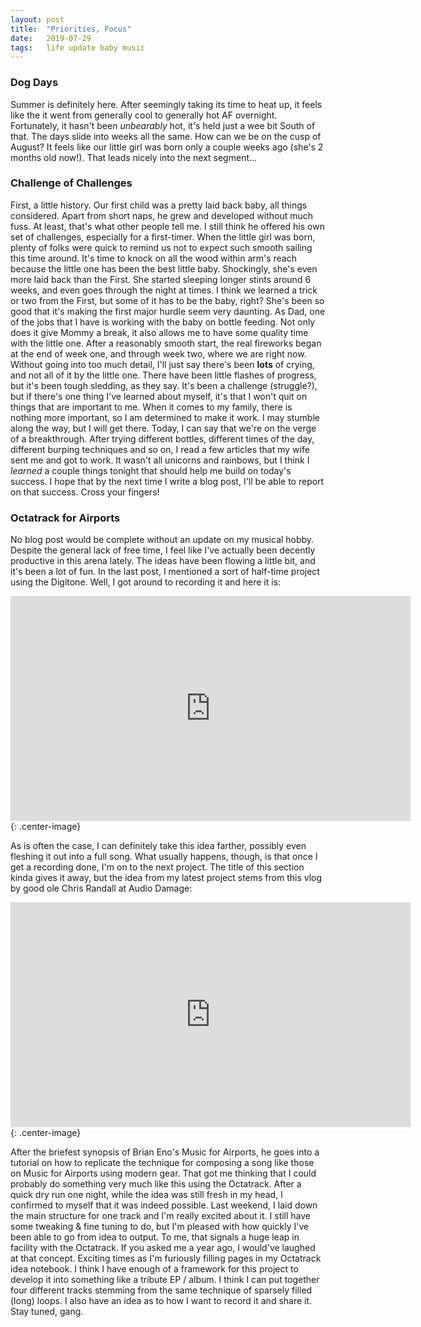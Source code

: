 ```yaml
---
layout: post
title:  "Priorities, Focus"
date:   2019-07-29
tags:   life update baby music
---
```

### Dog Days

Summer is definitely here. After seemingly taking its time to heat up, it feels like the it went from generally cool to generally hot AF overnight. Fortunately, it hasn't been _unbearably_ hot, it's held just a wee bit South of that. The days slide into weeks all the same. How can we be on the cusp of August? It feels like our little girl was born only a couple weeks ago (she's 2 months old now!). That leads nicely into the next segment...

### Challenge of Challenges

First, a little history. Our first child was a pretty laid back baby, all things considered. Apart from short naps, he grew and developed without much fuss. At least, that's what other people tell me. I still think he offered his own set of challenges, especially for a first-timer. When the little girl was born, plenty of folks were quick to remind us not to expect such smooth sailing this time around. It's time to knock on all the wood within arm's reach because the little one has been the best little baby. Shockingly, she's even more laid back than the First. She started sleeping longer stints around 6 weeks, and even goes through the night at times. I think we learned a trick or two from the First, but some of it has to be the baby, right? She's been so good that it's making the first major hurdle seem very daunting. As Dad, one of the jobs that I have is working with the baby on bottle feeding. Not only does it give Mommy a break, it also allows me to have some quality time with the little one. After a reasonably smooth start, the real fireworks began at the end of week one, and through week two, where we are right now. Without going into too much detail, I'll just say there's been **lots** of crying, and not all of it by the little one. There have been little flashes of progress, but it's been tough sledding, as they say. It's been a challenge (struggle?), but if there's one thing I've learned about myself, it's that I won't quit on things that are important to me. When it comes to my family, there is nothing more important, so I am determined to make it work. I may stumble along the way, but I will get there. Today, I can say that we're on the verge of a breakthrough. After trying different bottles, different times of the day, different burping techniques and so on, I read a few articles that my wife sent me and got to work. It wasn't all unicorns and rainbows, but I think I _learned_ a couple things tonight that should help me build on today's success. I hope that by the next time I write a blog post, I'll be able to report on that success. Cross your fingers!

### Octatrack for Airports

No blog post would be complete without an update on my musical hobby. Despite the general lack of free time, I feel like I've actually been decently productive in this arena lately. The ideas have been flowing a little bit, and it's been a lot of fun. In the last post, I mentioned a sort of half-time project using the Digitone. Well, I got around to recording it and here it is:

<iframe width="640" height="360" src="https://www.youtube.com/embed/Y3dimykxpX0" frameborder="0" allowfullscreen></iframe>{: .center-image}

As is often the case, I can definitely take this idea farther, possibly even fleshing it out into a full song. What usually happens, though, is that once I get a recording done, I'm on to the next project. The title of this section kinda gives it away, but the idea from my latest project stems from this vlog by good ole Chris Randall at Audio Damage:

<iframe width="640" height="360" src="https://www.youtube.com/embed/OMZn_Lxhh2c" frameborder="0" allowfullscreen></iframe>{: .center-image}

After the briefest synopsis of Brian Eno's Music for Airports, he goes into a tutorial on how to replicate the technique for composing a song like those on Music for Airports using modern gear. That got me thinking that I could probably do something very much like this using the Octatrack. After a quick dry run one night, while the idea was still fresh in my head, I confirmed to myself that it was indeed possible. Last weekend, I laid down the main structure for one track and I'm really excited about it. I still have some tweaking & fine tuning to do, but I'm pleased with how quickly I've been able to go from idea to output. To me, that signals a huge leap in facility with the Octatrack. If you asked me a year ago, I would've laughed at that concept. Exciting times as I'm furiously filling pages in my Octatrack idea notebook. I think I have enough of a framework for this project to develop it into something like a tribute EP / album. I think I can put together four different tracks stemming from the same technique of sparsely filled (long) loops. I also have an idea as to how I want to record it and share it. Stay tuned, gang. 
